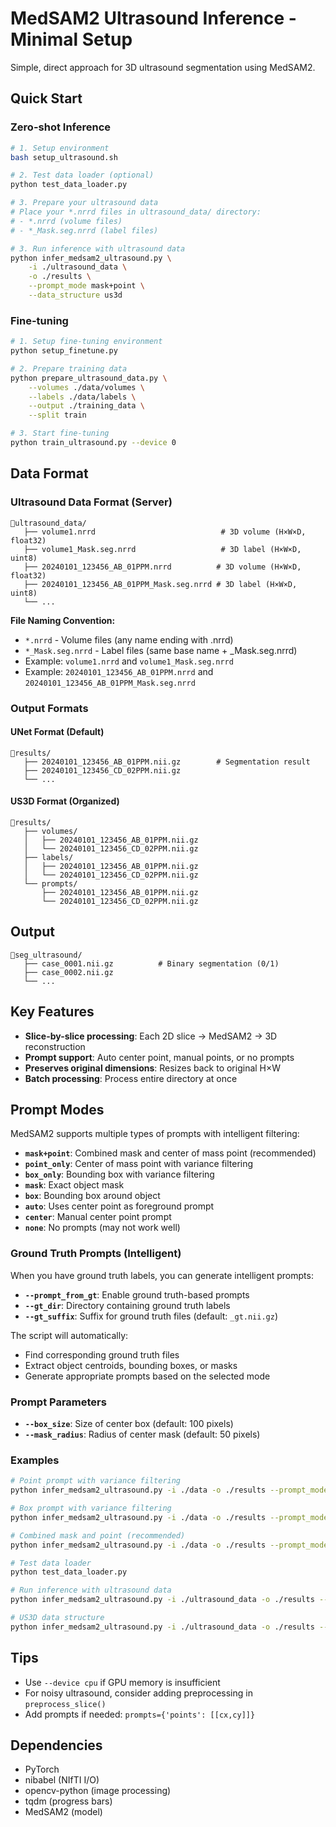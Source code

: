 # MedSAM2 Ultrasound Inference - Minimal Setup

Simple, direct approach for 3D ultrasound segmentation using MedSAM2.

## Quick Start

### Zero-shot Inference

```bash
# 1. Setup environment
bash setup_ultrasound.sh

# 2. Test data loader (optional)
python test_data_loader.py

# 3. Prepare your ultrasound data
# Place your *.nrrd files in ultrasound_data/ directory:
# - *.nrrd (volume files)
# - *_Mask.seg.nrrd (label files)

# 3. Run inference with ultrasound data
python infer_medsam2_ultrasound.py \
    -i ./ultrasound_data \
    -o ./results \
    --prompt_mode mask+point \
    --data_structure us3d
```

### Fine-tuning

```bash
# 1. Setup fine-tuning environment
python setup_finetune.py

# 2. Prepare training data
python prepare_ultrasound_data.py \
    --volumes ./data/volumes \
    --labels ./data/labels \
    --output ./training_data \
    --split train

# 3. Start fine-tuning
python train_ultrasound.py --device 0
```

## Data Format

### Ultrasound Data Format (Server)
```
📂ultrasound_data/
   ├── volume1.nrrd                            # 3D volume (H×W×D, float32)
   ├── volume1_Mask.seg.nrrd                   # 3D label (H×W×D, uint8)
   ├── 20240101_123456_AB_01PPM.nrrd          # 3D volume (H×W×D, float32)
   ├── 20240101_123456_AB_01PPM_Mask.seg.nrrd # 3D label (H×W×D, uint8)
   └── ...
```

**File Naming Convention:**
- `*.nrrd` - Volume files (any name ending with .nrrd)
- `*_Mask.seg.nrrd` - Label files (same base name + _Mask.seg.nrrd)
- Example: `volume1.nrrd` and `volume1_Mask.seg.nrrd`
- Example: `20240101_123456_AB_01PPM.nrrd` and `20240101_123456_AB_01PPM_Mask.seg.nrrd`

### Output Formats

#### UNet Format (Default)
```
📂results/
   ├── 20240101_123456_AB_01PPM.nii.gz        # Segmentation result
   ├── 20240101_123456_CD_02PPM.nii.gz
   └── ...
```

#### US3D Format (Organized)
```
📂results/
   ├── volumes/
   │   ├── 20240101_123456_AB_01PPM.nii.gz
   │   └── 20240101_123456_CD_02PPM.nii.gz
   ├── labels/
   │   ├── 20240101_123456_AB_01PPM.nii.gz
   │   └── 20240101_123456_CD_02PPM.nii.gz
   └── prompts/
       ├── 20240101_123456_AB_01PPM.nii.gz
       └── 20240101_123456_CD_02PPM.nii.gz
```

## Output

```
📂seg_ultrasound/
   ├── case_0001.nii.gz          # Binary segmentation (0/1)
   ├── case_0002.nii.gz
   └── ...
```

## Key Features

- **Slice-by-slice processing**: Each 2D slice → MedSAM2 → 3D reconstruction
- **Prompt support**: Auto center point, manual points, or no prompts
- **Preserves original dimensions**: Resizes back to original H×W
- **Batch processing**: Process entire directory at once

## Prompt Modes

MedSAM2 supports multiple types of prompts with intelligent filtering:

- **`mask+point`**: Combined mask and center of mass point (recommended)
- **`point_only`**: Center of mass point with variance filtering
- **`box_only`**: Bounding box with variance filtering
- **`mask`**: Exact object mask
- **`box`**: Bounding box around object
- **`auto`**: Uses center point as foreground prompt
- **`center`**: Manual center point prompt
- **`none`**: No prompts (may not work well)

### Ground Truth Prompts (Intelligent)

When you have ground truth labels, you can generate intelligent prompts:

- **`--prompt_from_gt`**: Enable ground truth-based prompts
- **`--gt_dir`**: Directory containing ground truth labels
- **`--gt_suffix`**: Suffix for ground truth files (default: `_gt.nii.gz`)

The script will automatically:
- Find corresponding ground truth files
- Extract object centroids, bounding boxes, or masks
- Generate appropriate prompts based on the selected mode

### Prompt Parameters

- **`--box_size`**: Size of center box (default: 100 pixels)
- **`--mask_radius`**: Radius of center mask (default: 50 pixels)

### Examples

```bash
# Point prompt with variance filtering
python infer_medsam2_ultrasound.py -i ./data -o ./results --prompt_mode point_only

# Box prompt with variance filtering
python infer_medsam2_ultrasound.py -i ./data -o ./results --prompt_mode box_only

# Combined mask and point (recommended)
python infer_medsam2_ultrasound.py -i ./data -o ./results --prompt_mode mask+point

# Test data loader
python test_data_loader.py

# Run inference with ultrasound data
python infer_medsam2_ultrasound.py -i ./ultrasound_data -o ./results --prompt_mode mask+point

# US3D data structure
python infer_medsam2_ultrasound.py -i ./ultrasound_data -o ./results --data_structure us3d --prompt_mode mask+point
```

## Tips

- Use `--device cpu` if GPU memory is insufficient
- For noisy ultrasound, consider adding preprocessing in `preprocess_slice()`
- Add prompts if needed: `prompts={'points': [[cx,cy]]}`

## Dependencies

- PyTorch
- nibabel (NIfTI I/O)
- opencv-python (image processing)
- tqdm (progress bars)
- MedSAM2 (model) 